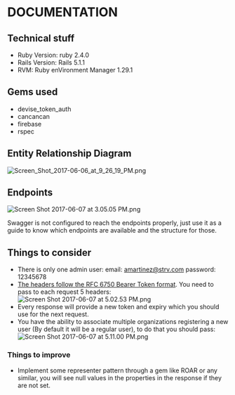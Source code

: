 # DOCUMENTATION

## Technical stuff
* Ruby Version: ruby 2.4.0
* Rails Version: Rails 5.1.1
* RVM: Ruby enVironment Manager 1.29.1

## Gems used
* devise_token_auth
* cancancan
* firebase
* rspec

## Entity Relationship Diagram

![Screen_Shot_2017-06-06_at_9_26_19_PM.png](https://bitbucket.org/repo/gkyRKB9/images/1190701887-Screen_Shot_2017-06-06_at_9_26_19_PM.png)

## Endpoints
![Screen Shot 2017-06-07 at 3.05.05 PM.png](https://bitbucket.org/repo/gkyRKB9/images/2644189645-Screen%20Shot%202017-06-07%20at%203.05.05%20PM.png)

Swagger is not configured to reach the endpoints properly, just use it as a guide to know which endpoints are available and the structure for those.

## Things to consider

* There is only one admin user: email: amartinez@strv.com password: 12345678
* [The headers follow the RFC 6750 Bearer Token format](https://github.com/lynndylanhurley/devise_token_auth#token-header-format). You need to pass to each request 5 headers:
![Screen Shot 2017-06-07 at 5.02.53 PM.png](https://bitbucket.org/repo/gkyRKB9/images/2748100187-Screen%20Shot%202017-06-07%20at%205.02.53%20PM.png)
* Every response will provide a new token and expiry which you should use for the next request.
* You have the ability to associate multiple organizations registering a new user (By default it will be a regular user), to do that you should pass:
![Screen Shot 2017-06-07 at 5.11.00 PM.png](https://bitbucket.org/repo/gkyRKB9/images/455869005-Screen%20Shot%202017-06-07%20at%205.11.00%20PM.png)

### Things to improve
* Implement some representer pattern through a gem like ROAR or any similar, you will see null values in the properties in the response if they are not set.